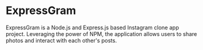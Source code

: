 # ExpressGram
ExpressGram is a Node.js and Express.js based Instagram clone app project. Leveraging the power of NPM, the application allows users to share photos and interact with each other's posts.
